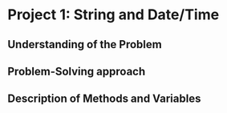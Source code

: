 # Project 1: String and Date/Time

## Understanding of the Problem 

## Problem-Solving approach

## Description of Methods and Variables